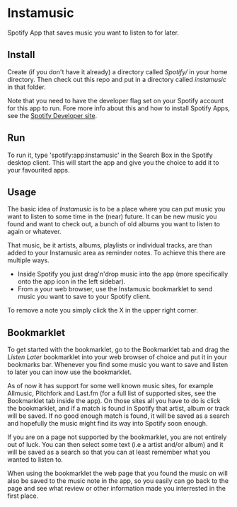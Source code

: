 Instamusic
==========

Spotify App that saves music you want to listen to for later.

Install
-------
Create (if you don't have it already) a directory called *Spotify/* in your home directory.
Then check out this repo and put in a directory called *instamusic* in that folder. 

Note that you need to have the developer flag set on your Spotify account for this app to run.
Fore more info about this and how to install Spotify Apps, see the [Spotify Developer site](http://developer.spotify.com/).

Run
---

To run it, type 'spotify:app:instamusic' in the Search Box in the Spotify desktop client. This will start the app
and give you the choice to add it to your favourited apps.

Usage
-----

The basic idea of *Instamusic* is to be a place where you can put music you want to listen to some time in the (near) future.
It can be new music you found and want to check out, a bunch of old albums you want to listen to again or whatever.

That music, be it artists, albums, playlists or individual tracks, are than added to your Instamusic area as reminder notes.
To achieve this there are multiple ways.

* Inside Spotify you just drag'n'drop music into the app (more specifically onto the app icon in the left sidebar).
* From a your web browser, use the Instamusic bookmarklet to send music you want to save to your Spotify client.

To remove a note you simply click the X in the upper right corner.

Bookmarklet
-----------

To get started with the bookmarklet, go to the Bookmarklet tab and drag the *Listen Later* bookmarklet into your web browser
of choice and put it in your bookmarks bar. Whenever you find some music you want to save and listen to later you can inow use
the bookmarklet.

As of now it has support for some well known music sites, for example Allmusic, Pitchfork and Last.fm (for a full list of
supported sites, see the Bookmarklet tab inside the app). On those sites all you have to do is click the bookmarklet, and
if a match is found in Spotify that artist, album or track will be saved. If no good enough match is found, it will be saved
as a search and hopefully the music might find its way into Spotify soon enough.

If you are on a page not supported by the bookmarklet, you are not entirely out of luck. You can then select some text
(i.e a artist and/or album) and it will be saved as a search so that you can at least remember what you wanted to listen to.

When using the bookmarklet the web page that you found the music on will also be saved to the music note in the app,
so you easily can go back to the page and see what review or other information made you interrested in the first place.

